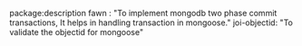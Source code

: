 package:description
fawn : "To implement mongodb two phase commit transactions, It helps in handling transaction in mongoose."
joi-objectid: "To validate the objectid for mongoose"
